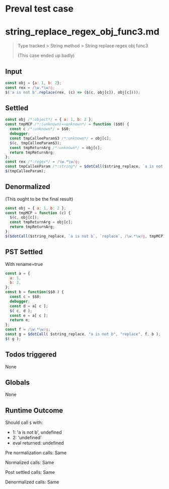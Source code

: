 # Preval test case

# string_replace_regex_obj_func3.md

> Type tracked > String method > String replace regex obj func3
>
> (This case ended up badly)

## Input

`````js filename=intro
const obj = {a: 1, b: 2};
const rex = /\w.*\w/g;
$('a is not b'.replace(rex, (c) => ($(c, obj[c]), obj[c])));
`````


## Settled


`````js filename=intro
const obj /*:object*/ = { a: 1, b: 2 };
const tmpMCP /*:(unknown)=>unknown*/ = function ($$0) {
  const c /*:unknown*/ = $$0;
  debugger;
  const tmpCalleeParam$3 /*:unknown*/ = obj[c];
  $(c, tmpCalleeParam$3);
  const tmpReturnArg /*:unknown*/ = obj[c];
  return tmpReturnArg;
};
const rex /*:regex*/ = /\w.*\w/g;
const tmpCalleeParam /*:string*/ = $dotCall($string_replace, `a is not b`, `replace`, rex, tmpMCP);
$(tmpCalleeParam);
`````


## Denormalized
(This ought to be the final result)

`````js filename=intro
const obj = { a: 1, b: 2 };
const tmpMCP = function (c) {
  $(c, obj[c]);
  const tmpReturnArg = obj[c];
  return tmpReturnArg;
};
$($dotCall($string_replace, `a is not b`, `replace`, /\w.*\w/g, tmpMCP));
`````


## PST Settled
With rename=true

`````js filename=intro
const a = {
  a: 1,
  b: 2,
};
const b = function($$0 ) {
  const c = $$0;
  debugger;
  const d = a[ c ];
  $( c, d );
  const e = a[ c ];
  return e;
};
const f = /\w.*\w/g;
const g = $dotCall( $string_replace, "a is not b", "replace", f, b );
$( g );
`````


## Todos triggered


None


## Globals


None


## Runtime Outcome


Should call `$` with:
 - 1: 'a is not b', undefined
 - 2: 'undefined'
 - eval returned: undefined

Pre normalization calls: Same

Normalized calls: Same

Post settled calls: Same

Denormalized calls: Same
